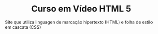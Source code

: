 <h1 align="center"> Curso em Vídeo HTML 5 </h1>

Site que utiliza linguagen de marcação hipertexto (HTML) e folha de estilo em cascata (CSS)
